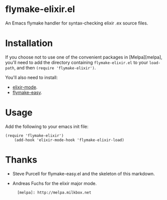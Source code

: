 flymake-elixir.el
=================

An Emacs flymake handler for syntax-checking elixir .ex source files.

Installation
=============

If you choose not to use one of the convenient packages in [Melpa][melpa],
you'll need to add the directory containing `flymake-elixir.el` to your `load-path`,
and then
`(require 'flymake-elixir')`.

You'll also need to install:
- [elixir-mode](https://github.com/elixir-lang/emacs-elixir).
- [flymake-easy](https://github.com/purcell/flymake-easy).

Usage
=====

Add the following to your emacs init file:

    (require 'flymake-elixir')
	    (add-hook 'elixir-mode-hook 'flymake-elixir-load)

Thanks
======
- Steve Purcell for flymake-easy.el and the skeleton of this markdown.
- Andreas Fuchs for the elixir major mode.

		[melpa]: http://melpa.milkbox.net
